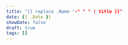 ```yaml
---
title: "{{ replace .Name "-" " " | title }}"
date: {{ .Date }}
showDate: false
draft: true
tags: []
---
```


